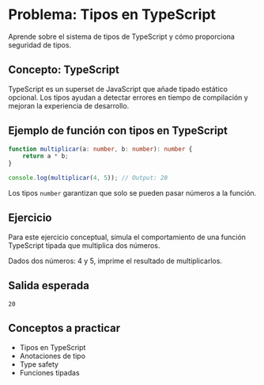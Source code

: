 # Problema: Tipos en TypeScript

Aprende sobre el sistema de tipos de TypeScript y cómo proporciona seguridad de tipos.

## Concepto: TypeScript

TypeScript es un superset de JavaScript que añade tipado estático opcional. Los tipos ayudan a detectar errores en tiempo de compilación y mejoran la experiencia de desarrollo.

## Ejemplo de función con tipos en TypeScript

```typescript
function multiplicar(a: number, b: number): number {
    return a * b;
}

console.log(multiplicar(4, 5)); // Output: 20
```

Los tipos `number` garantizan que solo se pueden pasar números a la función.

## Ejercicio

Para este ejercicio conceptual, simula el comportamiento de una función TypeScript tipada que multiplica dos números.

Dados dos números: 4 y 5, imprime el resultado de multiplicarlos.

## Salida esperada

```
20
```

## Conceptos a practicar

- Tipos en TypeScript
- Anotaciones de tipo
- Type safety
- Funciones tipadas
